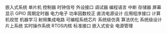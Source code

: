 嵌入式系统
单片机
控制器
时钟信号
外设接口
调试器
编程语言
中断
存储器
屏幕显示
GPIO
周期定时器
电力电子
功率因数校正
直流电源设计
应用程序接口
计算机视觉
机器学习
射频集成电路
可编程系统芯片
系统级仿真
算法优化
系统级设计
片上系统
实时操作系统
RTOS内核
标准接口
嵌入式安全
电源管理